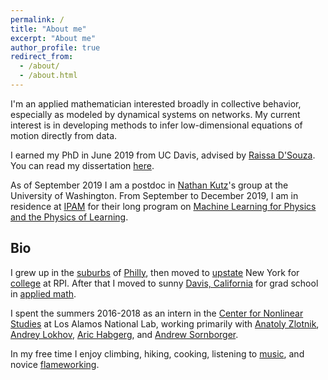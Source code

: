 ```yaml
---
permalink: /
title: "About me"
excerpt: "About me"
author_profile: true
redirect_from:
  - /about/
  - /about.html
---
```


I'm an applied mathematician interested broadly in collective behavior, especially as modeled by dynamical systems on networks. My current interest is in developing methods to infer low-dimensional equations of motion directly from data.

I earned my PhD in June 2019 from UC Davis, advised by [Raissa D'Souza](http://mae.engr.ucdavis.edu/dsouza/). You can read my dissertation [here](/files/dissertation.pdf).

As of September 2019 I am a postdoc in [Nathan Kutz](https://faculty.washington.edu/kutz/)'s group at the University of Washington. From September to December 2019, I am in residence at [IPAM](http://ipam.ucla.edu) for their long program on [Machine Learning for Physics and the Physics of Learning](http://www.ipam.ucla.edu/programs/long-programs/machine-learning-for-physics-and-the-physics-of-learning/).

## Bio
I grew up in the [suburbs](https://en.wikipedia.org/wiki/Mill_Grove) of [Philly](https://en.wiktionary.org/wiki/jawn), then moved to [upstate](https://en.wikipedia.org/wiki/Troy,_New_York) New York for [college](http://www.pikappcastle.com/thehouse/) at RPI. After that I moved to sunny [Davis, California](https://daviswiki.org/) for grad school in [applied math](http://appliedmath.ucdavis.edu/).

I spent the summers 2016-2018 as an intern in the [Center for Nonlinear Studies](http://cnls.lanl.gov) at Los Alamos National Lab, working primarily with [Anatoly Zlotnik](https://azlotnik.github.io), [Andrey Lokhov](http://lptms.u-psud.fr/andrey-lokhov/), [Aric Habgerg](http://aric.hagberg.org/), and [Andrew Sornborger](https://www.linkedin.com/in/andrewsornborger/).

In my free time I enjoy climbing, hiking, cooking, listening to [music](https://open.spotify.com/album/3cADvHRdKniF9ELCn1zbGH), and novice [flameworking](/images/pendant.jpg).
